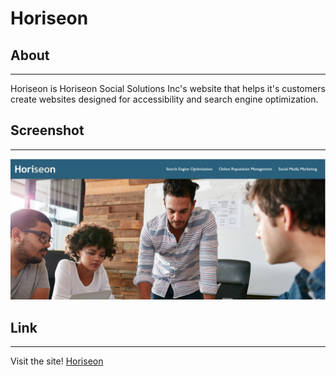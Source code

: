 # Horiseon

## About
--------------------------------------------------------------------------------------------------------------------------------------------------------
Horiseon is Horiseon Social Solutions Inc's website that helps it's customers create websites designed for accessibility and search engine optimization.

## Screenshot
--------------------------------------------------------------------------------------------------------------------------------------------------------
![Homepage](/assets/images/Horiseon-website.jpg)

## Link
-------------------------------------------------------------------------------------------------------------------------------------------------------
Visit the site! [Horiseon](https://teriannephillips.github.io/Horiseon-Code-Refractor/)
